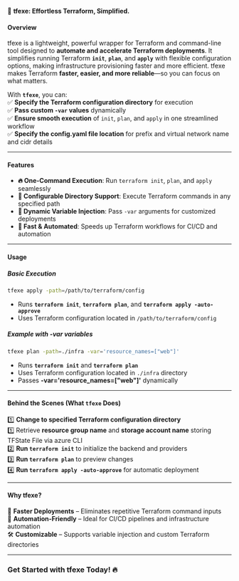🚀 **tfexe: Effortless Terraform, Simplified.**  

#### **Overview**  

tfexe is a lightweight, powerful wrapper for Terraform and command-line tool designed to **automate and accelerate Terraform deployments**. It simplifies running Terraform **`init`**, **`plan`**, and **`apply`** with flexible configuration options, making infrastructure provisioning faster and more efficient. tfexe makes Terraform **faster, easier, and more reliable**—so you can focus on what matters.  

With **`tfexe`**, you can:  
✅ **Specify the Terraform configuration directory** for execution  
✅ **Pass custom `-var` values** dynamically  
✅ **Ensure smooth execution** of `init`, `plan`, and `apply` in one streamlined workflow  
✅ **Specify the config.yaml file location** for prefix and virtual network name and cidr details  

---

#### **Features**  
- **🔥 One-Command Execution**: Run `terraform init`, `plan`, and `apply` seamlessly  
- **📂 Configurable Directory Support**: Execute Terraform commands in any specified path  
- **🔧 Dynamic Variable Injection**: Pass `-var` arguments for customized deployments  
- **🚀 Fast & Automated**: Speeds up Terraform workflows for CI/CD and automation  

---

#### **Usage**  
##### **Basic Execution**  
```bash
tfexe apply -path=/path/to/terraform/config 
```
- Runs **`terraform init`**, **`terraform plan`**, and **`terraform apply -auto-approve`**  
- Uses Terraform configuration located in `/path/to/terraform/config`  

##### **Example with -var variables**  
```bash
tfexe plan -path=./infra -var='resource_names=["web"]'
```

- Runs **`terraform init`** and **`terraform plan`**  
- Uses Terraform configuration located in `./infra` directory  
- Passes **-var='resource_names=["web"]'** dynamically

---

#### **Behind the Scenes (What `tfexe` Does)**
1️⃣ **Change to specified Terraform configuration directory**  
1️⃣ Retrieve **resource group name** and **storage account name** storing TFState File via azure CLI  
2️⃣ **Run `terraform init`** to initialize the backend and providers  
3️⃣ **Run `terraform plan`** to preview changes  
4️⃣ **Run `terraform apply -auto-approve`** for automatic deployment  

---

#### **Why tfexe?**  
🚀 **Faster Deployments** – Eliminates repetitive Terraform command inputs  
🔄 **Automation-Friendly** – Ideal for CI/CD pipelines and infrastructure automation  
🛠️ **Customizable** – Supports variable injection and custom Terraform directories  

---

### **Get Started with tfexe Today! 🔥**  

